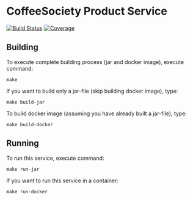 # CoffeeSociety Product Service
[![Build Status](https://travis-ci.org/asc-lab/coffee-society-product.svg?branch=master)](https://travis-ci.org/asc-lab/coffee-society-product)
[![Coverage](https://sonarcloud.io/api/project_badges/measure?project=pl.altkom.coffee.product%3Aproduct-parent&metric=alert_status)](https://sonarcloud.io/dashboard?id=pl.altkom.coffee.product%3Aproduct-parent)

## Building

To execute complete building process (jar and docker image), execute command:

```
make
```

If you want to build only a jar-file (skip building docker image), type:

```
make build-jar
```

To build docker image (assuming you have already built a jar-file), type:

```
make build-docker
```

## Running

To run this service, execute command:

```
make run-jar
```

If you want to run this service in a container:

```
make run-docker
```
